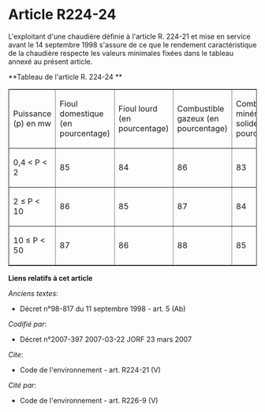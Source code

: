 # Article R224-24

L'exploitant d'une chaudière définie à l'article R. 224-21 et mise en service avant le 14 septembre 1998 s'assure de ce que
le rendement caractéristique de la chaudière respecte les valeurs minimales fixées dans le tableau annexé au présent
article. 

**Tableau de l'article R. 224-24 **

<table align="center" border="1" cellpadding="0" cellspacing="0" width="605">
    <tbody>
      <tr>
        <td width="92">

Puissance (p) en mw 

</td>
        <td width="91">

Fioul domestique (en pourcentage) 

</td>
        <td width="92">

Fioul lourd (en pourcentage) 

</td>
        <td width="92">

Combustible gazeux (en pourcentage) 

</td>
        <td width="113">

Combustible minéral solide (en pourcentage) 

</td>
      </tr>
      <tr>
        <td width="92">

0,4 < P < 2 

</td>
        <td width="91">

85 

</td>
        <td width="92">

84 

</td>
        <td width="92">

86 

</td>
        <td width="113">

83 

</td>
      </tr>
      <tr>
        <td width="92">

2 ≤ P < 10 

</td>
        <td width="91">

86 

</td>
        <td width="92">

85 

</td>
        <td width="92">

87 

</td>
        <td width="113">

84 

</td>
      </tr>
      <tr>
        <td width="92">

10 ≤ P < 50 

</td>
        <td width="91">

87 

</td>
        <td width="92">

86 

</td>
        <td width="92">

88 

</td>
        <td width="113">

85

</td>
      </tr>
    </tbody>
  </table>

**Liens relatifs à cet article**

_Anciens textes_:

  - Décret n°98-817 du 11 septembre 1998 - art. 5 (Ab)

_Codifié par_:

  - Décret n°2007-397 2007-03-22 JORF 23 mars 2007

_Cite_:

  - Code de l'environnement - art. R224-21 (V)

_Cité par_:

  - Code de l'environnement - art. R226-9 (V)
